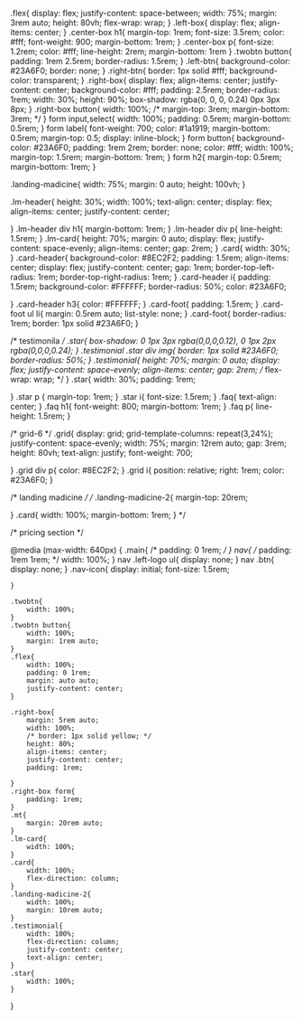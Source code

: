 .flex{
    display: flex;
    justify-content: space-between;
    width: 75%;
    margin: 3rem auto;
    height: 80vh;
    flex-wrap: wrap;
}
.left-box{
    display: flex;
    align-items: center;
}
.center-box h1{
    margin-top: 1rem;
    font-size: 3.5rem;
    color: #fff;
    font-weight: 900;
    margin-bottom: 1rem;
}
.center-box p{
    font-size: 1.2rem;
    color: #fff;
    line-height: 2rem;
    margin-bottom: 1rem
}
.twobtn button{
    padding: 1rem 2.5rem;
    border-radius: 1.5rem;
}
.left-btn{
    background-color: #23A6F0;
    border: none;
}
.right-btn{
    border: 1px solid #fff;
    background-color: transparent;
}
.right-box{
    display: flex;
    align-items: center;
    justify-content: center;
    background-color: #fff;
    padding: 2.5rem;
    border-radius: 1rem;
    width: 30%;
    height: 90%;
    box-shadow: rgba(0, 0, 0, 0.24) 0px 3px 8px;
}
.right-box button{
    width: 100%;
    /* margin-top: 3rem;
    margin-bottom: 3rem; */
}
form input,select{
    width: 100%;
    padding: 0.5rem;
    margin-bottom: 0.5rem;
}
form label{
    font-weight: 700;
    color: #1a1919;
    margin-bottom: 0.5rem;
    margin-top: 0.5;
    display: inline-block;
}
form button{
    background-color: #23A6F0;
    padding: 1rem 2rem;
    border: none;
    color: #fff;
    width: 100%;
    margin-top: 1.5rem;
    margin-bottom: 1rem;
}
form h2{
    margin-top: 0.5rem;
    margin-bottom: 1rem;
}






.landing-madicine{
    width: 75%;
    margin: 0 auto;
    height: 100vh;
}

.lm-header{
    height: 30%;
    width: 100%;
    text-align: center;
    display: flex;
    align-items: center;
    justify-content: center;
    
}
.lm-header div h1{
    margin-bottom: 1rem;
}
.lm-header div p{
    line-height: 1.5rem;
}
.lm-card{
  height: 70%;
  margin: 0 auto;
  display: flex;
  justify-content: space-evenly;
  align-items: center;
  gap: 2rem;
}
.card{
    width: 30%;
}
.card-header{
    background-color: #8EC2F2;
    padding: 1.5rem;
    align-items: center;
    display: flex;
    justify-content: center;
    gap: 1rem;
    border-top-left-radius: 1rem;
    border-top-right-radius: 1rem;
}
.card-header i{
    padding: 1.5rem;
    background-color: #FFFFFF;
    border-radius: 50%;
    color: #23A6F0;
    
}
.card-header h3{
    color: #FFFFFF;
}
.card-foot{
    padding: 1.5rem;
}
.card-foot ul li{
    margin: 0.5rem auto;
    list-style: none;
}
.card-foot{
    border-radius: 1rem;
    border: 1px solid #23A6F0;
}




/* testimonila */
.star{
    box-shadow: 0 1px 3px rgba(0,0,0,0.12), 0 1px 2px rgba(0,0,0,0.24);
}
.testimonial .star div img{
   border: 1px solid #23A6F0;
   border-radius: 50%;
}
.testimonial{
    height: 70%;
    margin: 0 auto;
    display: flex;
    justify-content: space-evenly;
    align-items: center;
    gap: 2rem;
    /* flex-wrap: wrap; */
  }
  .star{
    width: 30%;
    padding: 1rem;

}
.star p {
    margin-top: 1rem;
}
.star i{
    font-size: 1.5rem;
}
.faq{
    text-align: center;
}
.faq h1{
    font-weight: 800;
    margin-bottom: 1rem;
}
.faq p{
    line-height: 1.5rem;
}



/* grid-6 */
.grid{
    display: grid;
    grid-template-columns: repeat(3,24%);
    justify-content: space-evenly;
    width: 75%;
    margin: 12rem auto;
    gap: 3rem;
    height: 80vh;
    text-align: justify;
    font-weight: 700;

}
.grid div p{
    color: #8EC2F2;
}
.grid i{
   position: relative;
   right: 1rem;
   color: #23A6F0;
}




/* landing madicine */
/* .landing-madicine-2{
    margin-top: 20rem;
    
}
.card{
    width: 100%;
    margin-bottom: 1rem;
} */

/* pricing section */








@media (max-width: 640px) {
    .main{
        /* padding: 0 1rem; */
    }
    nav{
        /* padding: 1rem 1rem; */
        width: 100%;
    }
    nav .left-logo ul{
        display: none;
    }
    nav .btn{
        display: none;
    }
    .nav-icon{
        display: initial;
        font-size: 1.5rem;
       
    }
   
    .twobtn{
        width: 100%;
    }
    .twobtn button{
        width: 100%;
        margin: 1rem auto;
    }
    .flex{
        width: 100%;
        padding: 0 1rem;
        margin: auto auto;
        justify-content: center;
    }
    
    .right-box{
        margin: 5rem auto;
        width: 100%;
        /* border: 1px solid yellow; */
        height: 80%;
        align-items: center;
        justify-content: center;
        padding: 1rem;
        
    }
    .right-box form{
        padding: 1rem;
    }
    .mt{
        margin: 20rem auto;
    }
    .lm-card{
        width: 100%;
    }
    .card{
        width: 100%;
        flex-direction: column;
    }
    .landing-madicine-2{
        width: 100%;
        margin: 10rem auto;
    }
    .testimonial{
        width: 100%;
        flex-direction: column;
        justify-content: center;
        text-align: center;
    }
    .star{
        width: 100%;
    }

}
 